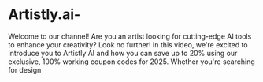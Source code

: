 # Artistly.ai-
Welcome to our channel! Are you an artist looking for cutting-edge AI tools to enhance your creativity? Look no further! In this video, we're excited to introduce you to Artistly AI and how you can save up to 20% using our exclusive, 100% working coupon codes for 2025. Whether you're searching for design 
